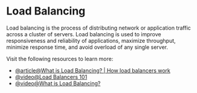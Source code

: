 # Load Balancing

Load balancing is the process of distributing network or application traffic across a cluster of servers. Load balancing is used to improve responsiveness and reliability of applications, maximize throughput, minimize response time, and avoid overload of any single server.

Visit the following resources to learn more:

- [@article@What is Load Balancing? | How load balancers work](https://www.cloudflare.com/learning/performance/what-is-load-balancing/)
- [@video@Load Balancers 101](https://www.youtube.com/watch?v=galcDRNd5Ow)
- [@video@What is Load Balancing?](https://www.youtube.com/watch?v=gGLophKzJs8)